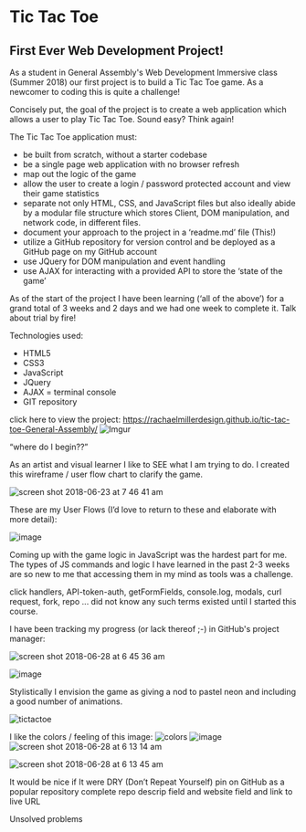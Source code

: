 # Tic Tac Toe
## First Ever Web Development Project! 

As a student in General Assembly's Web Development Immersive class (Summer 2018) our first project is to build a Tic Tac Toe game. As a newcomer to coding this is quite a challenge!

Concisely put, the goal of the project is to create a web application which allows a user to play Tic Tac Toe. Sound easy? Think again!

The Tic Tac Toe application must:

- be built from scratch, without a starter codebase
- be a single page web application with no browser refresh
- map out the logic of the game
- allow the user to create a login / password protected account and view their game statistics
- separate not only HTML, CSS, and JavaScript files but also ideally abide by a modular file structure which stores Client, DOM manipulation, and network code, in different files. 
- document your approach to the project in a ‘readme.md’ file (This!)
- utilize a GitHub repository for version control and be deployed as a GitHub page on my GitHub account
- use JQuery for DOM manipulation and event handling
- use AJAX for interacting with a provided API to store the ‘state of the game’

As of the start of the project I have been learning (‘all of the above’) for a grand total of 3 weeks and 2 days and we had one week to complete it. Talk about trial by fire!

Technologies used:
- HTML5
- CSS3
- JavaScript
- JQuery
- AJAX
= terminal console
- GIT repository

click here to view the project: https://rachaelmillerdesign.github.io/tic-tac-toe-General-Assembly/
![Imgur](https://i.imgur.com/B5kBn8k.png)

“where do I begin??”

As an artist and visual learner I like to SEE what I am trying to do.  I created this wireframe / user flow chart to clarify the game.

![screen shot 2018-06-23 at 7 46 41 am](https://user-images.githubusercontent.com/39502188/42028149-80622126-7a99-11e8-9f16-1524749f5490.jpg)

These are my User Flows (I’d love to return to these and elaborate with more detail):

![image](https://user-images.githubusercontent.com/39502188/42024296-d1f6e68e-7a8f-11e8-84b9-f90063edf6cc.png)


Coming up with the game logic in JavaScript was the hardest part for me.  The types of JS commands and logic I have learned in the past 2-3 weeks are so new to me that accessing them in my mind as tools was a challenge.

click handlers, API-token-auth, getFormFields, console.log, modals, curl request, fork, repo ... did not know any such terms existed until I started this course.

I have been tracking my progress (or lack thereof ;-\) in GitHub's project manager:

![screen shot 2018-06-28 at 6 45 36 am](https://user-images.githubusercontent.com/39502188/42029926-1c2cd736-7a9f-11e8-86ba-bfa07631afdd.jpg)

![image](https://user-images.githubusercontent.com/39502188/42032489-b59f7e3e-7aa7-11e8-8585-317d3de20e86.png)

Stylistically I envision the game as giving a nod to pastel neon and including a good number of animations.


![tictactoe](https://user-images.githubusercontent.com/39502188/42032736-9191bfb0-7aa8-11e8-8631-6487e00b0030.jpg)

I like the colors / feeling of this image:
![colors](https://user-images.githubusercontent.com/39502188/42030270-3a78037c-7aa0-11e8-8d6a-a2e94accb4c7.jpg)
![image](https://user-images.githubusercontent.com/39502188/42032801-bdac0236-7aa8-11e8-8094-f0cc3b507445.png)
![screen shot 2018-06-28 at 6 13 14 am](https://user-images.githubusercontent.com/39502188/42028533-8431956a-7a9a-11e8-8ee1-2a51db0de0ff.jpg)

![screen shot 2018-06-28 at 6 13 45 am](https://user-images.githubusercontent.com/39502188/42028530-81a12c98-7a9a-11e8-9e76-5256a3ff183a.jpg)

It would be nice if
It were DRY (Don’t Repeat Yourself)
pin on GitHub as a popular repository
complete repo descrip field and website field and link to live URL 

Unsolved problems
